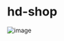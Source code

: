 # hd-shop
![image](https://github.com/user-attachments/assets/7b88019a-981e-4df7-bf4a-5483dbf7d82c)

